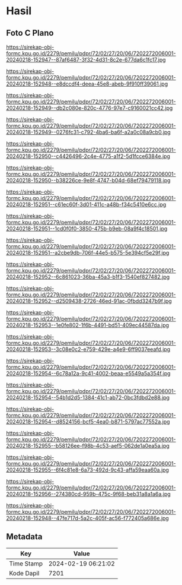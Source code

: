# Hasil

## Foto C Plano

https://sirekap-obj-formc.kpu.go.id/2279/pemilu/pdpr/72/02/27/20/06/7202272006001-20240218-152947--87af6487-3f32-4d31-8c2e-677da6c1fc17.jpg

https://sirekap-obj-formc.kpu.go.id/2279/pemilu/pdpr/72/02/27/20/06/7202272006001-20240218-152948--e8dccdf4-deea-45e8-abeb-9f910ff39061.jpg

https://sirekap-obj-formc.kpu.go.id/2279/pemilu/pdpr/72/02/27/20/06/7202272006001-20240218-152949--db2c080e-820c-4776-97e7-c9160021cc42.jpg

https://sirekap-obj-formc.kpu.go.id/2279/pemilu/pdpr/72/02/27/20/06/7202272006001-20240218-152949--0276fc31-c792-4ba6-ba6f-a2a0c08a9cb0.jpg

https://sirekap-obj-formc.kpu.go.id/2279/pemilu/pdpr/72/02/27/20/06/7202272006001-20240218-152950--c4426496-2c4e-4775-a1f2-5d1fcce6384e.jpg

https://sirekap-obj-formc.kpu.go.id/2279/pemilu/pdpr/72/02/27/20/06/7202272006001-20240218-152950--b38226ce-9e8f-4747-b04d-68ef79479118.jpg

https://sirekap-obj-formc.kpu.go.id/2279/pemilu/pdpr/72/02/27/20/06/7202272006001-20240218-152951--c61ec60f-3d01-411c-a48b-f34c5410e6cc.jpg

https://sirekap-obj-formc.kpu.go.id/2279/pemilu/pdpr/72/02/27/20/06/7202272006001-20240218-152951--1cd0f0f0-3850-475b-b9eb-08a9f4c18501.jpg

https://sirekap-obj-formc.kpu.go.id/2279/pemilu/pdpr/72/02/27/20/06/7202272006001-20240218-152951--a2cbe9db-706f-44e5-b575-5e394cf5e29f.jpg

https://sirekap-obj-formc.kpu.go.id/2279/pemilu/pdpr/72/02/27/20/06/7202272006001-20240218-152952--6c861023-36ba-45a3-b1f3-1540ef827482.jpg

https://sirekap-obj-formc.kpu.go.id/2279/pemilu/pdpr/72/02/27/20/06/7202272006001-20240218-152952--d2509438-2726-46ed-91ac-0fbdd3247b9f.jpg

https://sirekap-obj-formc.kpu.go.id/2279/pemilu/pdpr/72/02/27/20/06/7202272006001-20240218-152953--1e0fe802-1f6b-4491-bd51-409ec44587da.jpg

https://sirekap-obj-formc.kpu.go.id/2279/pemilu/pdpr/72/02/27/20/06/7202272006001-20240218-152953--3c08e0c2-e759-429e-a4e9-6ff9037eeafd.jpg

https://sirekap-obj-formc.kpu.go.id/2279/pemilu/pdpr/72/02/27/20/06/7202272006001-20240218-152954--6c78a12a-9c41-4002-beaa-e5549a5a354f.jpg

https://sirekap-obj-formc.kpu.go.id/2279/pemilu/pdpr/72/02/27/20/06/7202272006001-20240218-152954--54b1d2d5-1384-41c1-ab72-0bc3fdbd2e88.jpg

https://sirekap-obj-formc.kpu.go.id/2279/pemilu/pdpr/72/02/27/20/06/7202272006001-20240218-152954--d8524156-bcf5-4ea0-b871-5797ac77552a.jpg

https://sirekap-obj-formc.kpu.go.id/2279/pemilu/pdpr/72/02/27/20/06/7202272006001-20240218-152955--b58126ee-f98b-4c53-aef5-062de1a0ea5a.jpg

https://sirekap-obj-formc.kpu.go.id/2279/pemilu/pdpr/72/02/27/20/06/7202272006001-20240218-152955--6f4c81e8-6a73-492d-9c43-affa59eaa60a.jpg

https://sirekap-obj-formc.kpu.go.id/2279/pemilu/pdpr/72/02/27/20/06/7202272006001-20240218-152956--274380cd-959b-475c-9f68-beb31a8a1a6a.jpg

https://sirekap-obj-formc.kpu.go.id/2279/pemilu/pdpr/72/02/27/20/06/7202272006001-20240218-152948--47fe717d-5a2c-405f-ac56-f772405a686e.jpg


## Metadata

| Key        | Value               |
| ---------- | ------------------- |
| Time Stamp | 2024-02-19 06:21:02 |
| Kode Dapil | 7201                |



